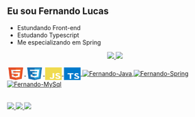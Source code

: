 ## Eu sou Fernando Lucas

- Estundando Front-end
- Estudando Typescript
- Me especializando em Spring

<div align="center">
        <a href="https://github.com/FernandoLucas33">
        <img height="180em" src="https://github-readme-stats.vercel.app/api?username=FernandoLucas33&show_icons=true&theme=dracula&include_all_commits=true&count_private=true"/>
        <img height="180em" src="https://github-readme-stats.vercel.app/api/top-langs/?username=FernandoLucas33&layout=compact&langs_count=7&theme=dracula"/>
      </div>
<div style="display: inline_block"><br>
        <img align="center" alt="Fernando-HTML" height="30" width="40" src="https://raw.githubusercontent.com/devicons/devicon/master/icons/html5/html5-original.svg">
        <img align="center" alt="Fernando-CSS" height="30" width="40" src="https://raw.githubusercontent.com/devicons/devicon/master/icons/css3/css3-original.svg">
        <img align="center" alt="Fernando-Js" height="30" width="40" src="https://raw.githubusercontent.com/devicons/devicon/master/icons/javascript/javascript-plain.svg">
        <img align="center" alt="Fernando-Ts" height="30" width="40" src="https://raw.githubusercontent.com/devicons/devicon/master/icons/typescript/typescript-plain.svg">
        <img align="center" alt="Fernando-Java" height="30" width="40" src="https://cdn.jsdelivr.net/gh/devicons/devicon/icons/java/java-original-wordmark.svg" />      
        <img align="center" alt="Fernando-Spring" height="30" width="40" src="https://cdn.jsdelivr.net/gh/devicons/devicon/icons/spring/spring-original.svg" />        
        <img align="center" alt="Fernando-MySql" height="30" width="40" src="https://cdn.jsdelivr.net/gh/devicons/devicon/icons/mysql/mysql-original-wordmark.svg" />                 
</div>
<br>
<br>
<div>
        <a href="https://instagram.com/ferrobem33" target="_blank">
            <img src="https://img.shields.io/badge/-Instagram-%23E4405F?style=for-the-badge&logo=instagram&logoColor=white" target="_blank">
        </a>
        <a href = "mailto:fernandolucassud@gmail.com">
            <img src="https://img.shields.io/badge/-Gmail-%23333?style=for-the-badge&logo=gmail&logoColor=white" target="_blank">
        </a>
        <a href="https://www.linkedin.com/in/fernando-araujo-03580237" target="_blank">
            <img src="https://img.shields.io/badge/-LinkedIn-%230077B5?style=for-the-badge&logo=linkedin&logoColor=white" target="_blank">
        </a> 
      </div>

